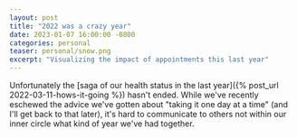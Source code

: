 ```yaml
---
layout: post
title: "2022 was a crazy year"
date: 2023-01-07 16:00:00 -0800
categories: personal
teaser: personal/snow.png
excerpt: "Visualizing the impact of appointments this last year"
---
```


Unfortunately the [saga of our health status in the last year]({% post_url 2022-03-11-hows-it-going %}) hasn't ended.  While we've recently eschewed the advice we've gotten about "taking it one day at a time" (and I'll get back to that later), it's hard to communicate to others not within our inner circle what kind of year we've had together.

<svg id="svg"></svg>


<script src="https://d3js.org/d3.v7.min.js"></script>
<script src="/assets/js/personal/appts.js"></script>